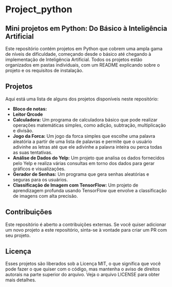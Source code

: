 # Project_python

## Mini projetos em Python: Do Básico à Inteligência Artificial

Este repositório contém projetos em Python que cobrem uma ampla gama de níveis de dificuldade, começando desde o básico até chegando à implementação de Inteligência Artificial. Todos os projetos estão organizados em pastas individuais, com um README explicando sobre o projeto e os requisitos de instalação.

## Projetos

Aqui está uma lista de alguns dos projetos disponíveis neste repositório:


- **Bloco de notas:**
- **Leitor Qrcode**
- **Calculadora:** Um programa de calculadora básico que pode realizar operações matemáticas simples, como adição, subtração, multiplicação e divisão.
- **Jogo da Forca:** Um jogo da forca simples que escolhe uma palavra aleatória a partir de uma lista de palavras e permite que o usuário adivinhe as letras até que ele adivinhe a palavra inteira ou perca todas as suas tentativas.
- **Análise de Dados do Yelp:** Um projeto que analisa os dados fornecidos pelo Yelp e realiza várias consultas em torno dos dados para gerar gráficos e visualizações.
- **Gerador de Senhas:** Um programa que gera senhas aleatórias e seguras para os usuários.
- **Classificação de Imagem com TensorFlow:** Um projeto de aprendizagem profunda usando TensorFlow que envolve a classificação de imagens com alta precisão.

## Contribuições

Este repositório é aberto a contribuições externas. Se você quiser adicionar um novo projeto a este repositório, sinta-se à vontade para criar um PR com seu projeto.

## Licença

Esses projetos são liberados sob a Licença MIT, o que significa que você pode fazer o que quiser com o código, mas mantenha o aviso de direitos autorais na parte superior do arquivo. Veja o arquivo LICENSE para obter mais detalhes.
